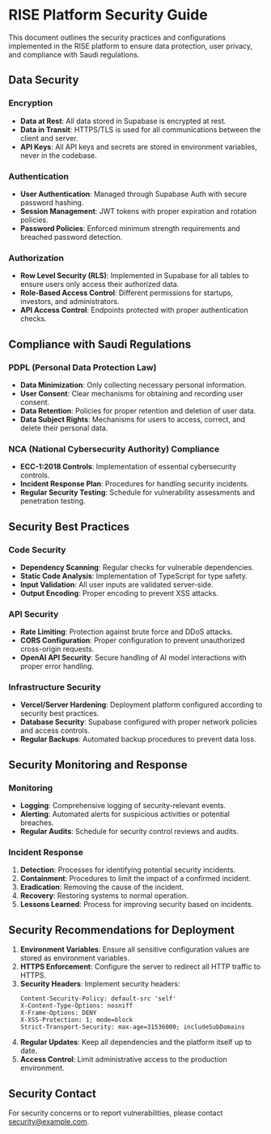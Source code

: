 # RISE Platform Security Guide

This document outlines the security practices and configurations implemented in the RISE platform to ensure data protection, user privacy, and compliance with Saudi regulations.

## Data Security

### Encryption

- **Data at Rest**: All data stored in Supabase is encrypted at rest.
- **Data in Transit**: HTTPS/TLS is used for all communications between the client and server.
- **API Keys**: All API keys and secrets are stored in environment variables, never in the codebase.

### Authentication

- **User Authentication**: Managed through Supabase Auth with secure password hashing.
- **Session Management**: JWT tokens with proper expiration and rotation policies.
- **Password Policies**: Enforced minimum strength requirements and breached password detection.

### Authorization

- **Row Level Security (RLS)**: Implemented in Supabase for all tables to ensure users only access their authorized data.
- **Role-Based Access Control**: Different permissions for startups, investors, and administrators.
- **API Access Control**: Endpoints protected with proper authentication checks.

## Compliance with Saudi Regulations

### PDPL (Personal Data Protection Law)

- **Data Minimization**: Only collecting necessary personal information.
- **User Consent**: Clear mechanisms for obtaining and recording user consent.
- **Data Retention**: Policies for proper retention and deletion of user data.
- **Data Subject Rights**: Mechanisms for users to access, correct, and delete their personal data.

### NCA (National Cybersecurity Authority) Compliance

- **ECC-1:2018 Controls**: Implementation of essential cybersecurity controls.
- **Incident Response Plan**: Procedures for handling security incidents.
- **Regular Security Testing**: Schedule for vulnerability assessments and penetration testing.

## Security Best Practices

### Code Security

- **Dependency Scanning**: Regular checks for vulnerable dependencies.
- **Static Code Analysis**: Implementation of TypeScript for type safety.
- **Input Validation**: All user inputs are validated server-side.
- **Output Encoding**: Proper encoding to prevent XSS attacks.

### API Security

- **Rate Limiting**: Protection against brute force and DDoS attacks.
- **CORS Configuration**: Proper configuration to prevent unauthorized cross-origin requests.
- **OpenAI API Security**: Secure handling of AI model interactions with proper error handling.

### Infrastructure Security

- **Vercel/Server Hardening**: Deployment platform configured according to security best practices.
- **Database Security**: Supabase configured with proper network policies and access controls.
- **Regular Backups**: Automated backup procedures to prevent data loss.

## Security Monitoring and Response

### Monitoring

- **Logging**: Comprehensive logging of security-relevant events.
- **Alerting**: Automated alerts for suspicious activities or potential breaches.
- **Regular Audits**: Schedule for security control reviews and audits.

### Incident Response

1. **Detection**: Processes for identifying potential security incidents.
2. **Containment**: Procedures to limit the impact of a confirmed incident.
3. **Eradication**: Removing the cause of the incident.
4. **Recovery**: Restoring systems to normal operation.
5. **Lessons Learned**: Process for improving security based on incidents.

## Security Recommendations for Deployment

1. **Environment Variables**: Ensure all sensitive configuration values are stored as environment variables.
2. **HTTPS Enforcement**: Configure the server to redirect all HTTP traffic to HTTPS.
3. **Security Headers**: Implement security headers:
   ```
   Content-Security-Policy: default-src 'self'
   X-Content-Type-Options: nosniff
   X-Frame-Options: DENY
   X-XSS-Protection: 1; mode=block
   Strict-Transport-Security: max-age=31536000; includeSubDomains
   ```
4. **Regular Updates**: Keep all dependencies and the platform itself up to date.
5. **Access Control**: Limit administrative access to the production environment.

## Security Contact

For security concerns or to report vulnerabilities, please contact security@example.com. 